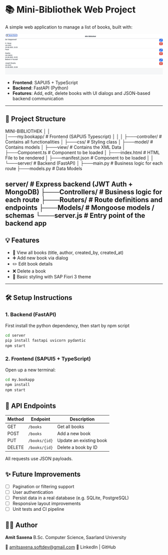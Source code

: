 # 📚 Mini-Bibliothek Web Project

A simple web application to manage a list of books, built with:

![Screenshot](https://github.com/amitsaxena-softdev/Mini-Bibliothek/blob/c687f09cbd0a95b9919c9419358f863f855b7893/public/Screenshot.png)

- **Frontend**: SAPUI5 + TypeScript
- **Backend**: FastAPI (Python)
- **Features**: Add, edit, delete books with UI dialogs and JSON-based backend communication

---

## 🚀 Project Structure

MINI-BIBLIOTHEK
    │
    │    
    │───my.bookapp/                    # Frontend (SAPUI5 Typescript)
    │       │
    │       ├───controller/            # Contains all functionalities
    │       ├───css/                   # Styling class
    │       ├───model/                 # Contains models
    │       ├───view/                  # Contains the XML Data
    │       ├───Component.ts           # Component to be loaded
    │       ├───index.html             # HTML File to be rendered
    │       ├───manifest.json          # Component to be loaded
    │
    │
    └───server/                        # Backend (FastAPI)
            │
            ├───main.py                # Business logic for each route
            ├───models.py              # Data Models

server/                        # Express backend (JWT Auth + MongoDB)
├───Controllers/               # Business logic for each route
├───Routers/                   # Route definitions and endpoints
├───Models/                    # Mongoose models / schemas
└───server.js                  # Entry point of the backend app
---

## 💡 Features

- 📖 View all books (title, author, created_by, created_at)
- ➕ Add new book via dialog
- ✏️ Edit book details
- ❌ Delete a book
- 🎨 Basic styling with SAP Fiori 3 theme

---

## 🛠️ Setup Instructions

### 1. Backend (FastAPI)

First install the python dependency, then start by npm script

```bash
cd server
pip install fastapi uvicorn pydantic
npm start
```

### 2. Frontend (SAPUI5 + TypeScript)

Open up a new terminal:

```bash
cd my.bookapp
npm install
npm start
```
## 📡 API Endpoints

| Method | Endpoint      | Description             |
| ------ | ------------- | ----------------------- |
| GET    | `/books`      | Get all books           |
| POST   | `/books`      | Add a new book          |
| PUT    | `/books/{id}` | Update an existing book |
| DELETE | `/books/{id}` | Delete a book by ID     |

All requests use JSON payloads.

## ✨ Future Improvements
- [ ] Pagination or filtering support
- [ ] User authentication
- [ ] Persist data in a real database (e.g. SQLite, PostgreSQL)
- [ ] Responsive layout improvements
- [ ] Unit tests and CI pipeline

## 👨‍💻 Author
**Amit Saxena**
B.Sc. Computer Science, Saarland University

📧 amitsaxena.softdev@gmail.com
🔗 LinkedIn | GitHub
